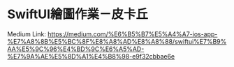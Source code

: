 SwiftUI繪圖作業－皮卡丘
===
Medium Link: https://medium.com/%E6%B5%B7%E5%A4%A7-ios-app-%E7%A8%8B%E5%BC%8F%E8%A8%AD%E8%A8%88/swiftui%E7%B9%AA%E5%9C%96%E4%BD%9C%E6%A5%AD-%E7%9A%AE%E5%8D%A1%E4%B8%98-e9f32cbbae6e
